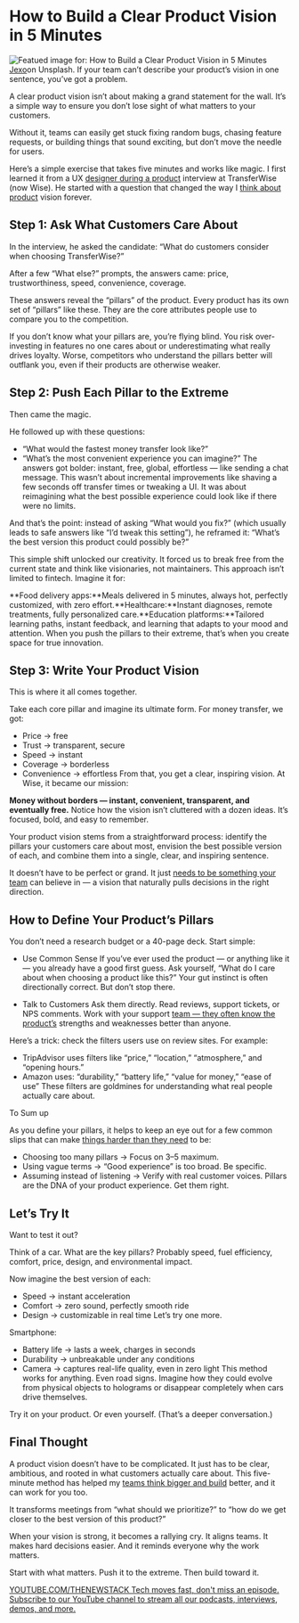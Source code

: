 # How to Build a Clear Product Vision in 5 Minutes
![Featued image for: How to Build a Clear Product Vision in 5 Minutes](https://cdn.thenewstack.io/media/2025/06/adcefa36-jexo-yvxuc9i9cik-unsplash-1024x683.jpg)
[Jexo](https://unsplash.com/@jexo?utm_content=creditCopyText&utm_medium=referral&utm_source=unsplash)on Unsplash.
If your team can’t describe your product’s vision in one sentence, you’ve got a problem.

A clear product vision isn’t about making a grand statement for the wall. It’s a simple way to ensure you don’t lose sight of what matters to your customers.

Without it, teams can easily get stuck fixing random bugs, chasing feature requests, or building things that sound exciting, but don’t move the needle for users.

Here’s a simple exercise that takes five minutes and works like magic. I first learned it from a UX [designer during a product](https://thenewstack.io/poorly-designed-rewards-crush-improvement-efforts/) interview at TransferWise (now Wise). He started with a question that changed the way I [think about product](https://thenewstack.io/product-thinking-apis-and-devex-fuel-cloud-native-evolution/) vision forever.

## Step 1: Ask What Customers Care About
In the interview, he asked the candidate: “What do customers consider when choosing TransferWise?”

After a few “What else?” prompts, the answers came: price, trustworthiness, speed, convenience, coverage.

These answers reveal the “pillars” of the product. Every product has its own set of “pillars” like these. They are the core attributes people use to compare you to the competition.

If you don’t know what your pillars are, you’re flying blind. You risk over-investing in features no one cares about or underestimating what really drives loyalty. Worse, competitors who understand the pillars better will outflank you, even if their products are otherwise weaker.

## Step 2: Push Each Pillar to the Extreme
Then came the magic.

He followed up with these questions:

- “What would the fastest money transfer look like?”
- “What’s the most convenient experience you can imagine?”
The answers got bolder: instant, free, global, effortless — like sending a chat message. This wasn’t about incremental improvements like shaving a few seconds off transfer times or tweaking a UI. It was about reimagining what the best possible experience could look like if there were no limits.

And that’s the point: instead of asking “What would you fix?” (which usually leads to safe answers like “I’d tweak this setting”), he reframed it: “What’s the best version this product could possibly be?”

This simple shift unlocked our creativity. It forced us to break free from the current state and think like visionaries, not maintainers. This approach isn’t limited to fintech. Imagine it for:

**Food delivery apps:**Meals delivered in 5 minutes, always hot, perfectly customized, with zero effort.**Healthcare:**Instant diagnoses, remote treatments, fully personalized care.**Education platforms:**Tailored learning paths, instant feedback, and learning that adapts to your mood and attention.
When you push the pillars to their extreme, that’s when you create space for true innovation.

## Step 3: Write Your Product Vision
This is where it all comes together.

Take each core pillar and imagine its ultimate form. For money transfer, we got:

- Price → free
- Trust → transparent, secure
- Speed → instant
- Coverage → borderless
- Convenience → effortless
From that, you get a clear, inspiring vision. At Wise, it became our mission:

**Money without borders — instant, convenient, transparent, and eventually free.**
Notice how the vision isn’t cluttered with a dozen ideas. It’s focused, bold, and easy to remember.

Your product vision stems from a straightforward process: identify the pillars your customers care about most, envision the best possible version of each, and combine them into a single, clear, and inspiring sentence.

It doesn’t have to be perfect or grand. It just [needs to be something your team](https://thenewstack.io/why-a-dataops-team-needs-a-database-reliability-engineer/) can believe in — a vision that naturally pulls decisions in the right direction.

## How to Define Your Product’s Pillars
You don’t need a research budget or a 40-page deck. Start simple:

- Use Common Sense
If you’ve ever used the product — or anything like it — you already have a good first guess. Ask yourself, “What do I care about when choosing a product like this?” Your gut instinct is often directionally correct. But don’t stop there.

- Talk to Customers
Ask them directly. Read reviews, support tickets, or NPS comments. Work with your support [team — they often know the product’s](https://thenewstack.io/a-platform-team-product-manager-determines-devops-success/) strengths and weaknesses better than anyone.

Here’s a trick: check the filters users use on review sites. For example:

- TripAdvisor uses filters like “price,” “location,” “atmosphere,” and “opening hours.”
- Amazon uses: “durability,” “battery life,” “value for money,” “ease of use”
These filters are goldmines for understanding what real people actually care about.

To Sum up

As you define your pillars, it helps to keep an eye out for a few common slips that can make [things harder than they need](https://thenewstack.io/5-things-developers-need-to-know-about-kubernetes-management/) to be:

- Choosing too many pillars → Focus on 3–5 maximum.
- Using vague terms → “Good experience” is too broad. Be specific.
- Assuming instead of listening → Verify with real customer voices.
Pillars are the DNA of your product experience. Get them right.

## Let’s Try It
Want to test it out?

Think of a car. What are the key pillars? Probably speed, fuel efficiency, comfort, price, design, and environmental impact.

Now imagine the best version of each:

- Speed → instant acceleration
- Comfort → zero sound, perfectly smooth ride
- Design → customizable in real time
Let’s try one more.

Smartphone:

- Battery life → lasts a week, charges in seconds
- Durability → unbreakable under any conditions
- Camera → captures real-life quality, even in zero light
This method works for anything. Even road signs. Imagine how they could evolve from physical objects to holograms or disappear completely when cars drive themselves.

Try it on your product. Or even yourself. (That’s a deeper conversation.)

## Final Thought
A product vision doesn’t have to be complicated. It just has to be clear, ambitious, and rooted in what customers actually care about. This five-minute method has helped my [teams think bigger and build](https://thenewstack.io/how-amazon-prime-videos-engineering-teams-build-resilience/) better, and it can work for you too.

It transforms meetings from “what should we prioritize?” to “how do we get closer to the best version of this product?”

When your vision is strong, it becomes a rallying cry. It aligns teams. It makes hard decisions easier. And it reminds everyone why the work matters.

Start with what matters. Push it to the extreme. Then build toward it.

[
YOUTUBE.COM/THENEWSTACK
Tech moves fast, don't miss an episode. Subscribe to our YouTube
channel to stream all our podcasts, interviews, demos, and more.
](https://youtube.com/thenewstack?sub_confirmation=1)
